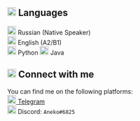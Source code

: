 ## <img src="https://media.discordapp.net/attachments/1069864951684018246/1077250457744969806/4533-language.png" height="20" width="20"> Languages
<img src="https://github.com/buildkite/emojis/raw/main/img-apple-64/1f1f7-1f1fa.png" height="20" width="20"> Russian (Native Speaker)\
<img src="https://github.com/buildkite/emojis/raw/main/img-apple-64/1f1ec-1f1e7.png" height="20" width="20"> English (A2/B1)\
<img src="https://github.com/buildkite/emojis/raw/main/img-buildkite-64/python.png" height="20" width="20"> Python
<img src="https://github.com/buildkite/emojis/raw/main/img-buildkite-64/java.png" height="20" width="20"> Java

## <img src="https://media.discordapp.net/attachments/1069864951684018246/1077252157142736916/8512-blurple-link.png" height="20" width="20"> Connect with me
You can find me on the following platforms:\
[<img src="https://upload.wikimedia.org/wikipedia/commons/thumb/8/83/Telegram_2019_Logo.svg/1200px-Telegram_2019_Logo.svg.png" height="20" width="20"> Telegram](https://t.me/anekobtw)\
<img src="https://sparkcdnwus2.azureedge.net/sparkimageassets/XPDC2RH70K22MN-08afd558-a61c-4a63-9171-d3f199738e9f" height="20" width="20"> Discord: `Aneko#6825`
